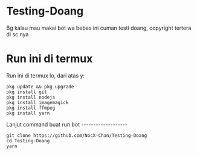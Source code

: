 # Testing-Doang
Bg kalau mau makai bot wa bebas ini cuman testi doang, copyright tertera di sc nya

# Run ini di termux

Run ini di termux lo, dari atas y:
```
pkg update && pkg upgrade
pkg install git
pkg install nodejs
pkg install imagemagick
pkg install ffmpeg
pkg install yarn
```
Lanjut command buat run bot -------------------
```
git clone https://github.com/NocX-Chan/Testing-Doang
cd Testing-Doang
yarn
```
